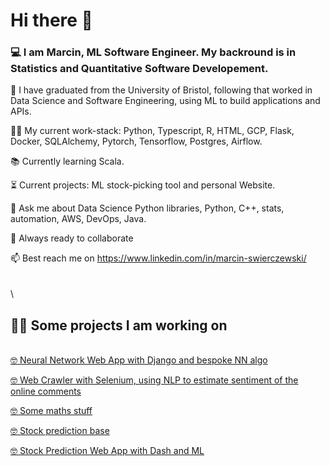 # Hi there 👋

### 💻 I am Marcin, ML Software Engineer. My backround is in Statistics and Quantitative Software Developement. 

🌱 I have graduated from the University of Bristol, following that worked in Data Science and Software Engineering, using ML to build applications and APIs.

👨‍💻 My current work-stack: Python, Typescript, R, HTML, GCP, Flask, Docker, SQLAlchemy, Pytorch, Tensorflow, Postgres, Airflow.

📚 Currently learning Scala.

⏳ Current projects: ML stock-picking tool and personal Website.

💬 Ask me about Data Science Python libraries, Python, C++, stats, automation, AWS, DevOps, Java.

🚀 Always ready to collaborate

📫 Best reach me on https://www.linkedin.com/in/marcin-swierczewski/ 
\
\
\
\
## 👨‍🔬 Some projects I am working on

\
[:nerd_face: Neural Network Web App with Django and bespoke NN algo](https://github.com/marcinms7/django-web-app-neural-network)

[:nerd_face: Web Crawler with Selenium, using NLP to estimate sentiment of the online comments](https://github.com/marcinms7/django-webcrawling-nlp-app)

[:nerd_face: Some maths stuff](https://github.com/marcinms7/Machine-Learning)

[:nerd_face: Stock prediction base](https://github.com/marcinms7/ML-Santander-kaggle-competition)

[:nerd_face: Stock Prediction Web App with Dash and ML](https://github.com/marcinms7/stock-predictions)

<!--
**marcinms7/marcinms7** is a ✨ _special_ ✨ repository because its `README.md` (this file) appears on your GitHub profile.

Here are some ideas to get you started:

- 🔭 I’m currently working on ...
- 🌱 I’m currently learning ...
- 👯 I’m looking to collaborate on ...
- 🤔 I’m looking for help with ...
- 💬 Ask me about ...
- 📫 How to reach me: ...
- 😄 Pronouns: ...
- ⚡ Fun fact: ...
-->
